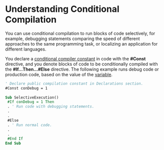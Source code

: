 
# Understanding Conditional Compilation

You can use conditional compilation to run blocks of code selectively, for example, debugging statements comparing the speed of different approaches to the same programming task, or localizing an application for different languages.

You declare a [conditional compiler constant](b8bdf64f-5920-1ae9-16d0-b26d09524a30.md) in code with the **#Const** directive, and you denote blocks of code to be conditionally compiled with the **#If...Then...#Else** directive. The following example runs debug code or production code, based on the value of the [variable](b8bdf64f-5920-1ae9-16d0-b26d09524a30.md).



```vb
' Declare public compilation constant in Declarations section. 
#Const conDebug = 1 
 
Sub SelectiveExecution() 
 #If conDebug = 1 Then 
 . ' Run code with debugging statements. 
 . 
 . 
 #Else 
 . ' Run normal code. 
 . 
 . 
 #End If 
End Sub
```

